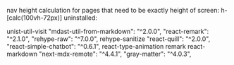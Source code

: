 nav height calculation for pages that need to be exactly height of screen: h-[calc(100vh-72px)]
uninstalled:

unist-util-visit
"mdast-util-from-markdown": "^2.0.0",
"react-remark": "^2.1.0",
"rehype-raw": "^7.0.0",
rehype-sanitize
"react-quill": "^2.0.0",
"react-simple-chatbot": "^0.6.1",
react-type-animation
remark
react-markdown
"next-mdx-remote": "^4.4.1",
"gray-matter": "^4.0.3",
